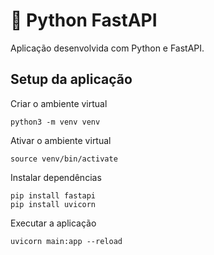 # 🐍 Python FastAPI

Aplicação desenvolvida com Python e FastAPI.

## Setup da aplicação

Criar o ambiente virtual
```
python3 -m venv venv
```

Ativar o ambiente virtual
```
source venv/bin/activate
```

Instalar dependências
```
pip install fastapi
pip install uvicorn
```

Executar a aplicação
```
uvicorn main:app --reload
```